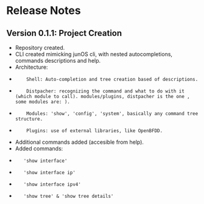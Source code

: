 
# Release Notes

Version 0.1.1: Project Creation
-------------------------
- Repository created.
- CLI created mimicking junOS cli, with nested autocompletions, commands descriptions and help.
- Architecture:
-         Shell: Auto-completion and tree creation based of descriptions.
-         Distpacher: recognizing the command and what to do with it (which module to call). modules/plugins, distpacher is the one , some modules are: ).
-         Modules: 'show', 'config', 'system', basically any command tree structure.
-         Plugins: use of external libraries, like OpenBFDD.
- Additional commands added (accesible from help).
- Added commands:
-        'show interface'
-        'show interface ip'
-        'show interface ipv4'
-        'show tree' & 'show tree details'
